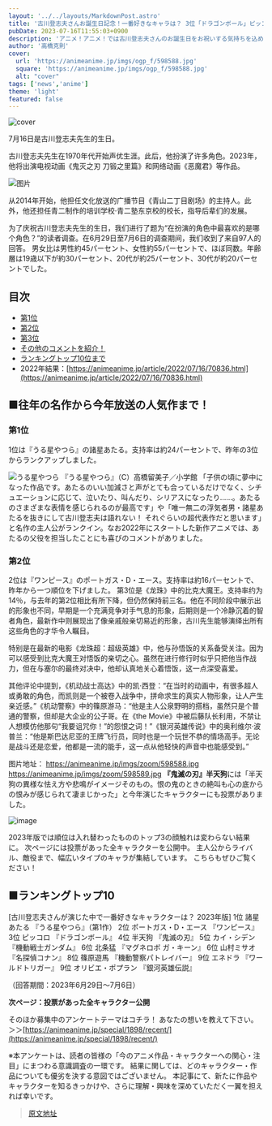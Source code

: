 ```yaml
---
layout: '../../layouts/MarkdownPost.astro'
title: '古川登志夫さんお誕生日記念！一番好きなキャラは？ 3位「ドラゴンボール」ピッコロ、2位「ワンピース」エース、1位は「うる星やつら」諸星あたる ＜23年版＞'
pubDate: 2023-07-16T11:55:03+0900
description: 'アニメ！アニメ！では古川登志夫さんのお誕生日をお祝いする気持ちを込めて「演じた中で一番好きなキャラクターは？」と題した読者アンケートを昨年に引き続き実施しました。結果を発表します。'
author: '高橋克則'
cover:
  url: 'https://animeanime.jp/imgs/ogp_f/598588.jpg'
  square: 'https://animeanime.jp/imgs/ogp_f/598588.jpg'
  alt: "cover"
tags: ['news','anime']
theme: 'light'
featured: false
---
```


![cover](https://animeanime.jp/imgs/ogp_f/598588.jpg)

7月16日是古川登志夫先生的生日。

古川登志夫先生在1970年代开始声优生涯。此后，他扮演了许多角色。2023年，他将出演电视动画《鬼灭之刃 刀锻之里篇》和网络动画《恶魔君》等作品。

![图片](https://animeanime.jp/imgs/zoom/595049.jpg)

从2014年开始，他担任文化放送的广播节目《青山二丁目剧场》的主持人。此外，他还担任青二制作的培训学校·青二塾东京校的校长，指导后辈们的发展。

为了庆祝古川登志夫先生的生日，我们进行了题为“在扮演的角色中最喜欢的是哪个角色？”的读者调查。在6月29日至7月6日的调查期间，我们收到了来自97人的回答。
男女比は男性約45パーセント、女性約55パーセントで、ほぼ同数。年齢層は19歳以下が約30パーセント、20代が約25パーセント、30代が約20パーセントでした。

## 目次
- [第1位](#list01)
- [第2位](#list02)
- [第3位](#list03)
- [その他のコメントを紹介！](#list04)
- [ランキングトップ10位まで](#list05)
- 2022年結果：[https://animeanime.jp/article/2022/07/16/70836.html](https://animeanime.jp/article/2022/07/16/70836.html)

## ■往年の名作から今年放送の人気作まで！
### 第1位
1位は『うる星やつら』の諸星あたる。支持率は約24パーセントで、昨年の3位からランクアップしました。

![うる星やつら](https://animeanime.jp/imgs/zoom/599558.jpg)
『うる星やつら』（C）高橋留美子／小学館
「子供の頃に夢中になった作品です。あたるのいい加減さと声がとても合っているだけでなく、シチュエーションに応じて、泣いたり、叫んだり、シリアスになったり……。あたるのさまざまな表情を感じられるのが最高です」や「唯一無二の浮気者男・諸星あたるを抜きにして古川登志夫は語れない！ それぐらいの超代表作だと思います」と名作の主人公がランクイン。なお2022年にスタートした新作アニメでは、あたるの父役を担当したことにも喜びのコメントがありました。

### 第2位
2位は『ワンピース』のポートガス・D・エース。支持率は約16パーセントで、昨年から一つ順位を下げました。
第3位是《龙珠》中的比克大魔王。支持率约为14％，与去年的第2位相比有所下降，但仍然保持前三名。他在不同阶段中展示出的形象也不同，早期是一个充满竞争对手气息的形象，后期则是一个冷静沉着的智者角色，最新作中则展现出了像亲戚般亲切易近的形象，古川先生能够演绎出所有这些角色的才华令人瞩目。

特别是在最新的电影《龙珠超：超级英雄》中，他与孙悟饭的关系备受关注。因为可以感受到比克大魔王对悟饭的亲切之心。虽然在进行修行时似乎只把他当作战力，但在与塞尔的最终对决中，他却认真地关心着悟饭，这一点深受喜爱。

其他评论中提到，《机动战士高达》中的凯·西登：“在当时的动画中，有很多超人或勇敢的角色，而凯则是一个被卷入战争中，拼命求生的真实人物形象，让人产生亲近感。”《机动警察》中的篠原游马：“他是主人公泉野明的搭档，虽然只是个普通的警察，但却是大企业的公子哥。在《the Movie》中被后藤队长利用，不禁让人想模仿他那句“我要诅咒你！”的怨恨之词！”《银河英雄传说》中的奥利维尔·波普兰：“他是斯巴达尼亚的王牌飞行员，同时也是一个玩世不恭的情场高手。无论是战斗还是恋爱，他都是一流的能手，这一点从他轻快的声音中也能感受到。”

图片地址：
https://animeanime.jp/imgs/zoom/598588.jpg
https://animeanime.jp/imgs/zoom/598589.jpg
**『鬼滅の刃』半天狗**には「半天狗の異様な怯え方や悲鳴がイメージそのもの。恨の鬼のときの絶叫も心の底からの恨みが感じられて凄まじかった」と今年演じたキャラクターにも投票がありました。

![image](imgs/1.jpg)

2023年版では順位は入れ替わったもののトップ3の顔触れは変わらない結果に。
次ページには投票があった全キャラクターを公開中。 主人公からライバル、敵役まで、幅広いタイプのキャラが集結しています。 こちらもぜひご覧ください！

## ■ランキングトップ10
[古川登志夫さんが演じた中で一番好きなキャラクターは？ 2023年版]
1位 諸星あたる 『うる星やつら』（第1作）
2位 ポートガス・D・エース 『ワンピース』
3位 ピッコロ 『ドラゴンボール』
4位 半天狗 『鬼滅の刃』
5位 カイ・シデン 『機動戦士ガンダム』
6位 北条猛 『マグネロボ ガ・キーン』
6位 山村ミサオ 『名探偵コナン』
8位 篠原遊馬 『機動警察パトレイバー』
9位 エネドラ 『ワールドトリガー』
9位 オリビエ・ポプラン 『銀河英雄伝説』

（回答期間：2023年6月29日～7月6日）

**次ページ：投票があった全キャラクター公開**

そのほか募集中のアンケートテーマはコチラ！ あなたの想いを教えて下さい。 ＞＞[https://animeanime.jp/special/1898/recent/](https://animeanime.jp/special/1898/recent/)

※本アンケートは、読者の皆様の「今のアニメ作品・キャラクターへの関心・注目」にまつわる意識調査の一環です。 結果に関しては、どのキャラクター・作品についても優劣を決する意図ではございません。 本記事にて、新たに作品やキャラクターを知るきっかけや、さらに理解・興味を深めていただく一翼を担えれば幸いです。

>[原文地址](https://animeanime.jp/article/2023/07/16/78642.html)  